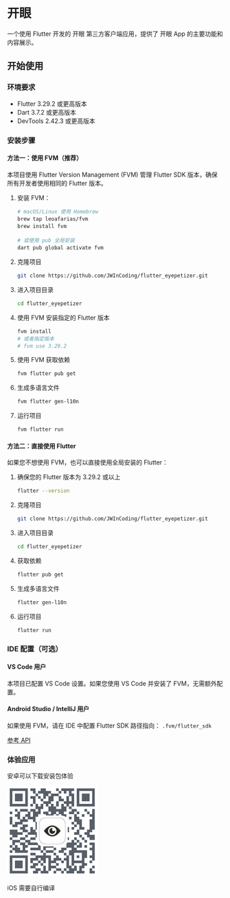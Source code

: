 # 开眼

一个使用 Flutter 开发的 开眼 第三方客户端应用，提供了 开眼 App 的主要功能和内容展示。

## 开始使用

### 环境要求

- Flutter 3.29.2 或更高版本
- Dart 3.7.2 或更高版本
- DevTools 2.42.3 或更高版本

### 安装步骤

#### 方法一：使用 FVM（推荐）

本项目使用 Flutter Version Management (FVM) 管理 Flutter SDK 版本，确保所有开发者使用相同的 Flutter 版本。

1. 安装 FVM：
   ```bash
   # macOS/Linux 使用 Homebrew
   brew tap leoafarias/fvm
   brew install fvm
   
   # 或使用 pub 全局安装
   dart pub global activate fvm
   ```

2. 克隆项目
   ```bash
   git clone https://github.com/JWInCoding/flutter_eyepetizer.git
   ```

3. 进入项目目录
   ```bash
   cd flutter_eyepetizer
   ```

4. 使用 FVM 安装指定的 Flutter 版本
   ```bash
   fvm install
   # 或者指定版本 
   # fvm use 3.29.2
   ```

5. 使用 FVM 获取依赖
   ```bash
   fvm flutter pub get
   ```

6. 生成多语言文件
   ```bash
   fvm flutter gen-l10n
   ```

7. 运行项目
   ```bash
   fvm flutter run
   ```

#### 方法二：直接使用 Flutter

如果您不想使用 FVM，也可以直接使用全局安装的 Flutter：

1. 确保您的 Flutter 版本为 3.29.2 或以上
   ```bash
   flutter --version
   ```

2. 克隆项目
   ```bash
   git clone https://github.com/JWInCoding/flutter_eyepetizer.git
   ```

3. 进入项目目录
   ```bash
   cd flutter_eyepetizer
   ```

4. 获取依赖
   ```bash
   flutter pub get
   ```

5. 生成多语言文件
   ```bash
   flutter gen-l10n
   ```

6. 运行项目
   ```bash
   flutter run
   ```

### IDE 配置（可选）

#### VS Code 用户

本项目已配置 VS Code 设置。如果您使用 VS Code 并安装了 FVM，无需额外配置。

#### Android Studio / IntelliJ 用户

如果使用 FVM，请在 IDE 中配置 Flutter SDK 路径指向：
`.fvm/flutter_sdk`

[参考 API](https://github.com/huanghui0906/API/blob/master/Eyepetizer.md)

### 体验应用

安卓可以下载安装包体验

![](/ADhJVBk8.png)

iOS 需要自行编译